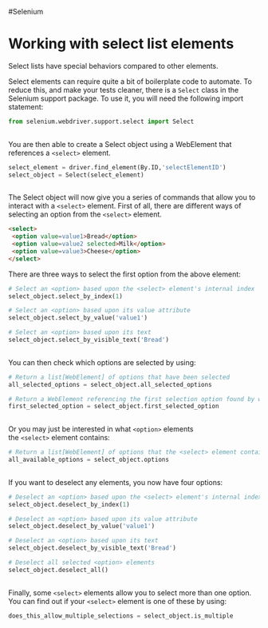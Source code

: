 #Selenium 
# Working with select list elements
Select lists have special behaviors compared to other elements.

Select elements can require quite a bit of boilerplate code to automate. To reduce this, and make your tests cleaner, there is a `Select` class in the Selenium support package. To use it, you will need the following import statement:

```python
from selenium.webdriver.support.select import Select
  
```

You are then able to create a Select object using a WebElement that references a `<select>` element.

```python
select_element = driver.find_element(By.ID,'selectElementID')
select_object = Select(select_element)
  
```

The Select object will now give you a series of commands that allow you to interact with a `<select>` element. First of all, there are different ways of selecting an option from the `<select>` element.

```html
<select>
 <option value=value1>Bread</option>
 <option value=value2 selected>Milk</option>
 <option value=value3>Cheese</option>
</select>
```

There are three ways to select the first option from the above element:

```python
# Select an <option> based upon the <select> element's internal index
select_object.select_by_index(1)

# Select an <option> based upon its value attribute
select_object.select_by_value('value1')

# Select an <option> based upon its text
select_object.select_by_visible_text('Bread')
  
```

You can then check which options are selected by using:

```python
# Return a list[WebElement] of options that have been selected
all_selected_options = select_object.all_selected_options

# Return a WebElement referencing the first selection option found by walking down the DOM
first_selected_option = select_object.first_selected_option
  
```

Or you may just be interested in what `<option>` elements the `<select>` element contains:

```python
# Return a list[WebElement] of options that the <select> element contains
all_available_options = select_object.options
  
```

If you want to deselect any elements, you now have four options:

```python
# Deselect an <option> based upon the <select> element's internal index
select_object.deselect_by_index(1)

# Deselect an <option> based upon its value attribute
select_object.deselect_by_value('value1')

# Deselect an <option> based upon its text
select_object.deselect_by_visible_text('Bread')

# Deselect all selected <option> elements
select_object.deselect_all()
  
```

Finally, some `<select>` elements allow you to select more than one option. You can find out if your `<select>` element is one of these by using:

```python
does_this_allow_multiple_selections = select_object.is_multiple
  
```
